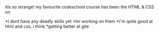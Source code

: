 itis so strange!
my favourite codeschool course has been the HTML & CSS on

*I dont have any deadly skills yet
*Im working on them
*I'm quite good at html and css, i think
*getting better at gite
